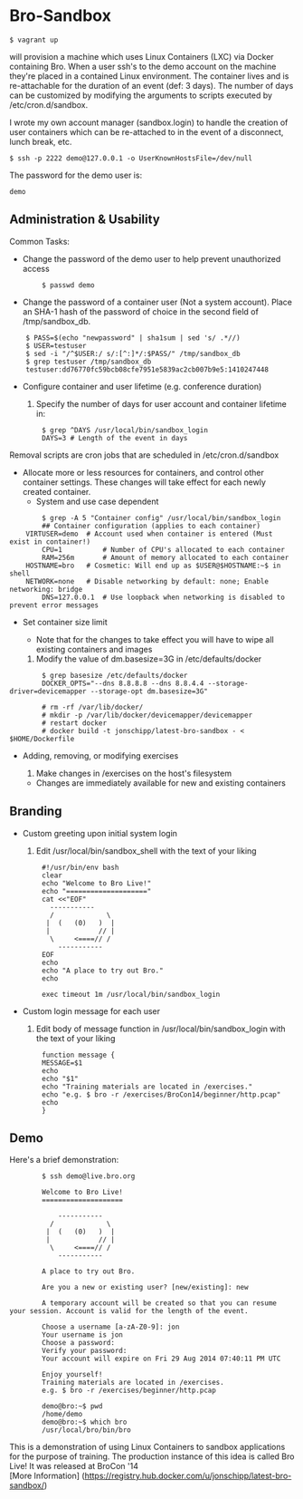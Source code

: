 # Bro-Sandbox

````
$ vagrant up
````

will provision a machine which uses Linux Containers (LXC) via Docker containing Bro.
When a user ssh's to the demo account on the machine they're placed in a contained Linux environment.
The container lives and is re-attachable for the duration of an event (def: 3 days). The number of days
can be customized by modifying the arguments to scripts executed by /etc/cron.d/sandbox.

I wrote my own account manager (sandbox.login) to handle the creation of user containers
which can be re-attached to in the event of a disconnect, lunch break, etc.

```
$ ssh -p 2222 demo@127.0.0.1 -o UserKnownHostsFile=/dev/null
```

The password for the demo user is:
```
demo
```

## Administration & Usability

Common Tasks:

* Change the password of the demo user to help prevent unauthorized access

```
        $ passwd demo
```

* Change the password of a container user (Not a system account). Place an SHA-1 hash of the password of choice in the second field of /tmp/sandbox_db.

```
	$ PASS=$(echo "newpassword" | sha1sum | sed 's/ .*//)
	$ USER=testuser
	$ sed -i "/^$USER:/ s/:[^:]*/:$PASS/" /tmp/sandbox_db
	$ grep testuser /tmp/sandbox_db
	testuser:dd76770fc59bcb08cfe7951e5839ac2cb007b9e5:1410247448

```

* Configure container and user lifetime (e.g. conference duration)

  1. Specify the number of days for user account and container lifetime in:

```
        $ grep ^DAYS /usr/local/bin/sandbox_login
        DAYS=3 # Length of the event in days
```

  Removal scripts are cron jobs that are scheduled in /etc/cron.d/sandbox

* Allocate more or less resources for containers, and control other container settings.
  These changes will take effect for each newly created container.
  - System and use case dependent

```
        $ grep -A 5 "Container config" /usr/local/bin/sandbox_login
        ## Container configuration (applies to each container)
	VIRTUSER=demo  # Account used when container is entered (Must exist in container!)
        CPU=1          # Number of CPU's allocated to each container
        RAM=256m       # Amount of memory allocated to each container
	HOSTNAME=bro   # Cosmetic: Will end up as $USER@$HOSTNAME:~$ in shell
	NETWORK=none   # Disable networking by default: none; Enable networking: bridge
        DNS=127.0.0.1  # Use loopback when networking is disabled to prevent error messages
```

* Set container size limit 

  - Note that for the changes to take effect you will have to wipe all existing containers and images

  1. Modify the value of dm.basesize=3G in /etc/defaults/docker

```
        $ grep basesize /etc/defaults/docker 
        DOCKER_OPTS="--dns 8.8.8.8 --dns 8.8.4.4 --storage-driver=devicemapper --storage-opt dm.basesize=3G"

        # rm -rf /var/lib/docker/
        # mkdir -p /var/lib/docker/devicemapper/devicemapper
        # restart docker
        # docker build -t jonschipp/latest-bro-sandbox - < $HOME/Dockerfile
```

* Adding, removing, or modifying exercises

  1. Make changes in /exercises on the host's filesystem

  *  Changes are immediately available for new and existing containers

## Branding

* Custom greeting upon initial system login

  1. Edit /usr/local/bin/sandbox_shell with the text of your liking

```
        #!/usr/bin/env bash
        clear
        echo "Welcome to Bro Live!"
        echo "===================="
        cat <<"EOF"
          -----------
          /             \
         |  (   (0)   )  |
         |            // |
          \     <====// /
            -----------
        EOF
        echo
        echo "A place to try out Bro."
        echo
        
        exec timeout 1m /usr/local/bin/sandbox_login
```

* Custom login message for each user

  1. Edit body of message function in /usr/local/bin/sandbox_login with the text of your liking

```
        function message {
        MESSAGE=$1
        echo
        echo "$1"
        echo "Training materials are located in /exercises."
        echo "e.g. $ bro -r /exercises/BroCon14/beginner/http.pcap"
        echo
        }
```

## Demo

Here's a brief demonstration:

```
        $ ssh demo@live.bro.org

        Welcome to Bro Live!
        ====================

            -----------
          /             \
         |  (   (0)   )  |
         |            // |
          \     <====// /
            -----------

        A place to try out Bro. 

        Are you a new or existing user? [new/existing]: new
        
        A temporary account will be created so that you can resume your session. Account is valid for the length of the event.
        
        Choose a username [a-zA-Z0-9]: jon
        Your username is jon
        Choose a password: 
        Verify your password: 
        Your account will expire on Fri 29 Aug 2014 07:40:11 PM UTC
        
        Enjoy yourself!
        Training materials are located in /exercises.
        e.g. $ bro -r /exercises/beginner/http.pcap
        
        demo@bro:~$ pwd
        /home/demo
        demo@bro:~$ which bro
        /usr/local/bro/bin/bro
```

This is a demonstration of using Linux Containers to sandbox applications for the purpose of training.
The production instance of this idea is called Bro Live! It was released at BroCon '14 <br> 
[More Information] (https://registry.hub.docker.com/u/jonschipp/latest-bro-sandbox/)
